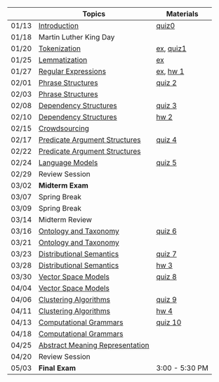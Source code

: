 || Topics | Materials |
|:---:|---|---|
|01/13| [Introduction](http://www.mathcs.emory.edu/~choi/courses/cs329/slides/introduction.pdf) | [quiz0](Getting-Started) |
|01/18| Martin Luther King Day |  |
|01/20| [Tokenization](http://www.mathcs.emory.edu/~choi/courses/cs329/slides/tokenization.pdf) | [ex](../tree/master/src/tokenization), [quiz1](Quizzes#quiz-1) |
|01/25| [Lemmatization](http://www.mathcs.emory.edu/~choi/courses/cs329/slides/lemmatization.pdf) | [ex](../tree/master/src/lemmatization) |
|01/27| [Regular Expressions](http://www.mathcs.emory.edu/~choi/courses/cs329/slides/regular_expressions.pdf) | [ex](../tree/master/src/regular_expressions), [hw 1](Homework-1) |
|02/01| [Phrase Structures]() | [quiz 2](Quizzes#quiz-2) |
|02/03| [Phrase Structures]() |  |
|02/08| [Dependency Structures]() |[quiz 3](Quizzes#quiz-3)  |
|02/10| [Dependency Structures]() | [hw 2](Homework-2) |
|02/15| [Crowdsourcing]() |  |
|02/17| [Predicate Argument Structures]() | [quiz 4](Quizzes#quiz-4) |
|02/22| [Predicate Argument Structures]() |  |
|02/24| [Language Models]() | [quiz 5](Quizzes#quiz-5) |
|02/29| Review Session |  |
|03/02| **Midterm Exam** |  |
|03/07| Spring Break |  |
|03/09| Spring Break |  |
|03/14| Midterm Review |  |
|03/16| [Ontology and Taxonomy]() | [quiz 6](Quizzes#quiz-6) |
|03/21| [Ontology and Taxonomy]() |  |
|03/23| [Distributional Semantics]() | [quiz 7](Quizzes#quiz-7) |
|03/28| [Distributional Semantics]() | [hw 3](Homework-3) |
|03/30| [Vector Space Models]() | [quiz 8](Quizzes#quiz-8) |
|04/04| [Vector Space Models]() |  |
|04/06| [Clustering Algorithms]() | [quiz 9](Quizzes#quiz-9) |
|04/11| [Clustering Algorithms]() | [hw 4](Homework-4) |
|04/13| [Computational Grammars]() | [quiz 10](Quizzes#quiz-10) |
|04/18| [Computational Grammars]() |  |
|04/25| [Abstract Meaning Representation]() |  |
|04/20| Review Session |  |
|05/03| **Final Exam** | 3:00 - 5:30 PM |
